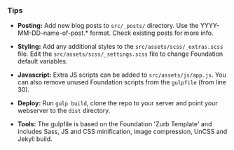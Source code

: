 ### Tips

* **Posting:** Add new blog posts to `src/_posts/` directory. Use the YYYY-MM-DD-name-of-post.* format. Check existing posts for more info.

* **Styling:** Add any additional styles to the `src/assets/scss/_extras.scss` file. Edit the `src/assets/scss/_settings.scss` file to change Foundation default variables.

* **Javascript:** Extra JS scripts can be  added to `src/assets/js/app.js`. You can also remove unused Foundation scripts from the `gulpfile` (from line 30).

* **Deploy:** Run `gulp build`, clone the repo to your server and point your webserver to the `dist` directory.

* **Tools:** The gulpfile is based on the Foundation 'Zurb Template' and includes Sass, JS and CSS minification, image compression, UnCSS and Jekyll build.